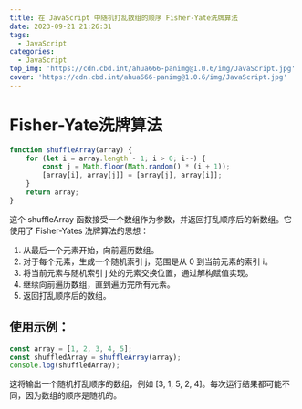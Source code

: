 ```yaml
---
title: 在 JavaScript 中随机打乱数组的顺序 Fisher-Yate洗牌算法
date: 2023-09-21 21:26:31
tags:
  - JavaScript
categories:
  - JavaScript
top_img: 'https://cdn.cbd.int/ahua666-panimg@1.0.6/img/JavaScript.jpg'
cover: 'https://cdn.cbd.int/ahua666-panimg@1.0.6/img/JavaScript.jpg'
---
```


# Fisher-Yate洗牌算法

```javascript
function shuffleArray(array) {
    for (let i = array.length - 1; i > 0; i--) {
        const j = Math.floor(Math.random() * (i + 1));
        [array[i], array[j]] = [array[j], array[i]];
    }
    return array;
}
```

这个 shuffleArray 函数接受一个数组作为参数，并返回打乱顺序后的新数组。它使用了 Fisher-Yates 洗牌算法的思想：

1. 从最后一个元素开始，向前遍历数组。
2. 对于每个元素，生成一个随机索引 j，范围是从 0 到当前元素的索引 i。
3. 将当前元素与随机索引 j 处的元素交换位置，通过解构赋值实现。
4. 继续向前遍历数组，直到遍历完所有元素。
5. 返回打乱顺序后的数组。

## 使用示例：

```javascript
const array = [1, 2, 3, 4, 5];
const shuffledArray = shuffleArray(array);
console.log(shuffledArray);

```
这将输出一个随机打乱顺序的数组，例如 [3, 1, 5, 2, 4]。每次运行结果都可能不同，因为数组的顺序是随机的。
